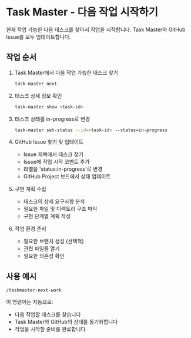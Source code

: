 # Task Master - 다음 작업 시작하기

현재 작업 가능한 다음 태스크를 찾아서 작업을 시작합니다. Task Master와 GitHub Issue를 모두 업데이트합니다.

## 작업 순서

1. Task Master에서 다음 작업 가능한 태스크 찾기
   ```bash
   task-master next
   ```

2. 태스크 상세 정보 확인
   ```bash
   task-master show <task-id>
   ```

3. 태스크 상태를 in-progress로 변경
   ```bash
   task-master set-status --id=<task-id> --status=in-progress
   ```

4. GitHub Issue 찾기 및 업데이트
   - Issue 제목에서 태스크 찾기
   - Issue에 작업 시작 코멘트 추가
   - 라벨을 'status:in-progress'로 변경
   - GitHub Project 보드에서 상태 업데이트

5. 구현 계획 수립
   - 태스크의 상세 요구사항 분석
   - 필요한 파일 및 디렉토리 구조 파악
   - 구현 단계별 계획 작성

6. 작업 환경 준비
   - 필요한 브랜치 생성 (선택적)
   - 관련 파일들 열기
   - 필요한 의존성 확인

## 사용 예시
```
/taskmaster-next-work
```

이 명령어는 자동으로:
- 다음 작업할 태스크를 찾습니다
- Task Master와 GitHub의 상태를 동기화합니다
- 작업을 시작할 준비를 완료합니다